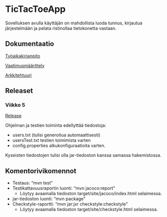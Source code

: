 # TicTacToeApp
Sovelluksen avulla käyttäjän on mahdollista luoda tunnus, kirjautua järjestelmään ja pelata ristinollaa tietokonetta vastaan.

## Dokumentaatio
[Työaikakirjanpito](https://github.com/ntgf/ot-harjoitustyo/blob/master/dokumentaatio/tyoaikakirjanpito.md)

[Vaatimusmäärittely](https://github.com/ntgf/ot-harjoitustyo/blob/master/dokumentaatio/maarittelydokumentti.md)

[Arkkitehtuuri](https://github.com/ntgf/ot-harjoitustyo/blob/master/dokumentaatio/arkkitehtuuri.md)

## Releaset

### Viikko 5

[Release](https://github.com/ntgf/ot-harjoitustyo/releases/tag/viikko5)

Ohjelman ja testien toiminta edellyttää tiedostoja:

- users.txt (tulisi generoitua automaattisesti)
- usersTest.txt testien toimimista varten
- config.properties alkukonfiguraatioita varten.

Kyseisten tiedostojen tulisi olla jar-tiedoston kanssa samassa hakemistossa.

## Komentorivikomennot

- Testaus: “mvn test”
- Testikattavuusraportin luonti: “mvn jacoco:report”
  - Löytyy avaamalla tiedoston target/site/jacoco/index.html selaimessa.
- jar-tiedoston luonti: “mvn package"
- Checkstyle-raportti: “mvn jar:jxr checkstyle:checkstyle”
  - Löytyy avaamalla tiedoston target/site/checkstyle.html selaimessa.
